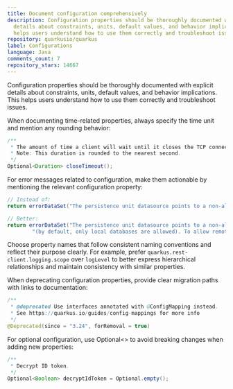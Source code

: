```yaml
---
title: Document configuration comprehensively
description: Configuration properties should be thoroughly documented with explicit
  details about constraints, units, default values, and behavior implications. This
  helps users understand how to use them correctly and troubleshoot issues.
repository: quarkusio/quarkus
label: Configurations
language: Java
comments_count: 7
repository_stars: 14667
---
```


Configuration properties should be thoroughly documented with explicit details about constraints, units, default values, and behavior implications. This helps users understand how to use them correctly and troubleshoot issues.

When documenting time-related properties, always specify the time unit and mention any rounding behavior:

```java
/**
 * The amount of time a client will wait until it closes the TCP connection after sending a close frame.
 * Note: This duration is rounded to the nearest second.
 */
Optional<Duration> closeTimeout();
```

For error messages related to configuration, make them actionable by mentioning the relevant configuration property:

```java
// Instead of:
return errorDataSet("The persistence unit datasource points to a non-allowed datasource");

// Better:
return errorDataSet("The persistence unit datasource points to a non-allowed datasource " +
        "(by default, only local databases are allowed). To allow remote databases, set quarkus.hibernate-orm.dev-ui.allowed-hosts=*");
```

Choose property names that follow consistent naming conventions and reflect their purpose clearly. For example, prefer `quarkus.rest-client.logging.scope` over `logLevel` to better express hierarchical relationships and maintain consistency with similar properties.

When deprecating configuration properties, provide clear migration paths with links to documentation:

```java
/**
 * @deprecated Use interfaces annotated with @ConfigMapping instead. 
 * See https://quarkus.io/guides/config-mappings for more info
 */
@Deprecated(since = "3.24", forRemoval = true)
```

For optional configuration, use Optional<> to avoid breaking changes when adding new properties:

```java
/**
 * Decrypt ID token.
 */
Optional<Boolean> decryptIdToken = Optional.empty();
```